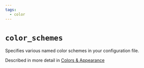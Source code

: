 ```yaml
---
tags:
  - color
---
```

# `color_schemes`

Specifies various named color schemes in your configuration file.

Described in more detail in [Colors & Appearance](../../appearance.md#defining-a-color-scheme-in-your-weztermlua)
